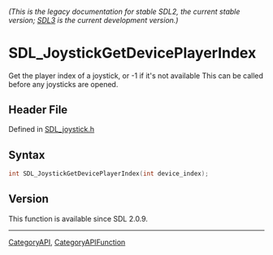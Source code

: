 ###### (This is the legacy documentation for stable SDL2, the current stable version; [SDL3](https://wiki.libsdl.org/SDL3/) is the current development version.)
# SDL_JoystickGetDevicePlayerIndex

Get the player index of a joystick, or -1 if it's not available This can be called before any joysticks are opened.

## Header File

Defined in [SDL_joystick.h](https://github.com/libsdl-org/SDL/blob/SDL2/include/SDL_joystick.h)

## Syntax

```c
int SDL_JoystickGetDevicePlayerIndex(int device_index);

```

## Version

This function is available since SDL 2.0.9.

----
[CategoryAPI](CategoryAPI), [CategoryAPIFunction](CategoryAPIFunction)



